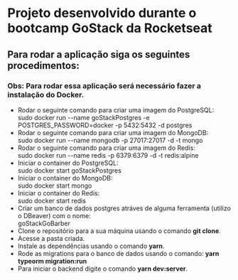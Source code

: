 # Projeto desenvolvido durante o bootcamp GoStack da Rocketseat

## Para rodar a aplicação siga os seguintes procedimentos:

### Obs: Para rodar essa aplicação será necessário fazer a instalação do Docker.

- Rodar o seguinte comando para criar uma imagem do PostgreSQL: <br/>
sudo docker run --name goStackPostgres -e POSTGRES_PASSWORD=docker -p 5432:5432 -d postgres
- Rodar o seguinte comando para criar uma imagem do MongoDB: <br/>
sudo docker run --name mongodb -p 27017:27017 -d -t mongo
- Rodar o seguinte comando para criar uma imagem do Redis: <br/>
sudo docker run --name redis -p 6379:6379 -d -t redis:alpine
- Iniciar o container do PostgreSQL: <br/>
sudo docker start goStackPostgres
- Iniciar o container do MongoDB: <br/>
sudo docker start mongo
- Iniciar o container do Redis: <br/>
sudo docker start redis
- Criar um banco de dados postgres atráves de alguma ferramenta (utilizo o DBeaver) com o nome: <br/>
goStackGoBarber
- Clone o repositório para a sua máquina usando o comando **git clone**.
- Acesse a pasta criada.
- Instale as dependências usando o comando **yarn**.
- Rode as migrations para o banco de dados usando o comando: **yarn typeorm migration:run**
- Para iniciar o backend digite o comando **yarn dev:server**.
